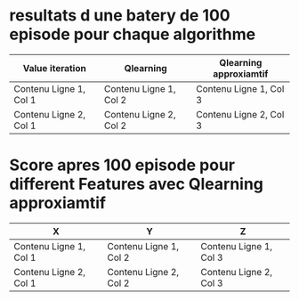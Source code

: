 # resultats d une batery de 100 episode pour chaque algorithme

| Value iteration | Qlearning | Qlearning approxiamtif |
|---|---|---|
| Contenu Ligne 1, Col 1 | Contenu Ligne 1, Col 2 | Contenu Ligne 1, Col 3 |
| Contenu Ligne 2, Col 1 | Contenu Ligne 2, Col 2 | Contenu Ligne 2, Col 3 |


# Score apres 100 episode pour different Features avec Qlearning approxiamtif 

| X | Y |Z|
|---|---|---|
| Contenu Ligne 1, Col 1 | Contenu Ligne 1, Col 2 | Contenu Ligne 1, Col 3 |
| Contenu Ligne 2, Col 1 | Contenu Ligne 2, Col 2 | Contenu Ligne 2, Col 3 |
